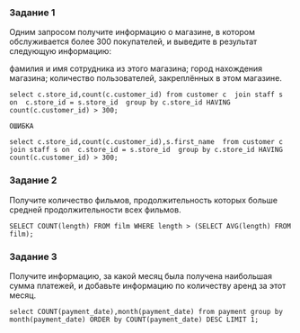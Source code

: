 ### Задание 1

Одним запросом получите информацию о магазине, в котором обслуживается более 300 покупателей, и выведите в результат следующую информацию:

фамилия и имя сотрудника из этого магазина;
город нахождения магазина;
количество пользователей, закреплённых в этом магазине.


```
select c.store_id,count(c.customer_id) from customer c  join staff s on  c.store_id = s.store_id  group by c.store_id HAVING count(c.customer_id) > 300;
```


```
ОШИБКА

select c.store_id,count(c.customer_id),s.first_name  from customer c  join staff s on  c.store_id = s.store_id  group by c.store_id HAVING count(c.customer_id) > 300;
```





### Задание 2

Получите количество фильмов, продолжительность которых больше средней продолжительности всех фильмов.


```
SELECT COUNT(length) FROM film WHERE length > (SELECT AVG(length) FROM film);
```




### Задание 3


Получите информацию, за какой месяц была получена наибольшая сумма платежей, и добавьте информацию по количеству аренд за этот месяц.


```
select COUNT(payment_date),month(payment_date) from payment group by month(payment_date) ORDER by COUNT(payment_date) DESC LIMIT 1;
```

























